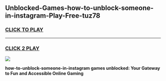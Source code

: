
## Unblocked-Games-how-to-unblock-someone-in-instagram-Play-Free-tuz78
<h3>
<a href="https://premium76.site?title=how-to-unblock-someone-in-instagram&ref=10A">CLICK TO PLAY</a></h3>
<hr>

<h3>
<a href="https://premium76.site?title=how-to-unblock-someone-in-instagram&ref=10A">CLICK 2 PLAY</a>
  
</h3>

<a href="https://premium76.site?title=how-to-unblock-someone-in-instagram&ref=10A"><img src="https://clearcache.store/games.png"></a>


**how-to-unblock-someone-in-instagram games unblocked: Your Gateway to Fun and Accessible Online Gaming**
